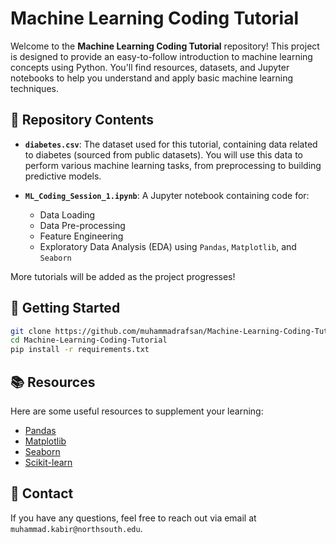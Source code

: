 # Machine Learning Coding Tutorial

Welcome to the **Machine Learning Coding Tutorial** repository! This project is designed to provide an easy-to-follow introduction to machine learning concepts using Python. You'll find resources, datasets, and Jupyter notebooks to help you understand and apply basic machine learning techniques.

## 📁 Repository Contents

- **`diabetes.csv`**: The dataset used for this tutorial, containing data related to diabetes (sourced from public datasets). You will use this data to perform various machine learning tasks, from preprocessing to building predictive models.
  
- **`ML_Coding_Session_1.ipynb`**: A Jupyter notebook containing code for:
  - Data Loading
  - Data Pre-processing
  - Feature Engineering
  - Exploratory Data Analysis (EDA) using `Pandas`, `Matplotlib`, and `Seaborn`
  
More tutorials will be added as the project progresses!

## 🚀 Getting Started

```bash
git clone https://github.com/muhammadrafsan/Machine-Learning-Coding-Tutorial.git
cd Machine-Learning-Coding-Tutorial
pip install -r requirements.txt
````

## 📚 Resources

Here are some useful resources to supplement your learning:

- [Pandas](https://pandas.pydata.org/)
- [Matplotlib](https://matplotlib.org/)
- [Seaborn](https://seaborn.pydata.org/)
- [Scikit-learn](https://scikit-learn.org/stable/)


## 📧 Contact

If you have any questions, feel free to reach out via email at `muhammad.kabir@northsouth.edu`.
